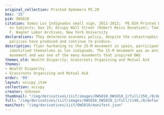 ```yaml
---
original_collection: Printed Ephemera PE.29
box: '25'
pid: OWS010
citation: Somos Los Indignados small sign, 2011-2012;  PE.029 Printed Ephemera Collection
  on Subjects; box 25; Occupy Wall Street (Robert Reiss Donation); Tamiment Library/Robert
  F. Wagner Labor Archives, New York University
declarations: They determine economic policy, despite the catastrophic failures their
  policies have produced and continue to produce.
description: flyer harkening to the 15-M movement in spain, participants of which
  identified themselves as los indignado. The 15-M movement was an anti-austerity
  movement and was one of the many movements that inspired OWS
themes_old: Wealth Disparity; Grassroots Organizing and Mutual Aid
themes:
- Wealth Disparity
- Grassroots Organizing and Mutual Aid
order: '09'
layout: occupy_item
collection: occupy
creator: Unknown
thumbnail: "/img/derivatives/iiif/images/OWS010_OWS010_2/full/250,/0/default.jpg"
full: "/img/derivatives/iiif/images/OWS010_OWS010_2/full/1140,/0/default.jpg"
manifest: "/img/derivatives/iiif/OWS010/manifest.json"
---
```


